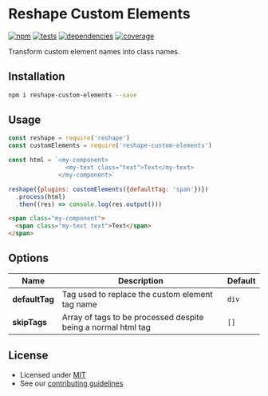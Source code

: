 # Reshape Custom Elements

[![npm](https://img.shields.io/npm/v/reshape-custom-elements.svg?style=flat-square)](https://npmjs.com/package/reshape-custom-elements)
[![tests](https://img.shields.io/travis/reshape/custom-elements.svg?style=flat-square)](https://travis-ci.org/reshape/custom-elements?branch=master)
[![dependencies](https://img.shields.io/david/reshape/custom-elements.svg?style=flat-square)](https://david-dm.org/reshape/custom-elements)
[![coverage](https://img.shields.io/coveralls/reshape/custom-elements.svg?style=flat-square)](https://coveralls.io/r/reshape/custom-elements?branch=master)

Transform custom element names into class names.

## Installation

```sh
npm i reshape-custom-elements --save
```

## Usage

```js
const reshape = require('reshape')
const customElements = require('reshape-custom-elements')

const html = `<my-component>
                <my-text class="text">Text</my-text>
              </my-component>`

reshape({plugins: customElements({defaultTag: 'span'})})
  .process(html)
  .then((res) => console.log(res.output()))
```

```html
<span class="my-component">
  <span class="my-text text">Text</span>
</span>
```

## Options

| Name | Description | Default |
| ---- | ----------- | ------- |
| **defaultTag** | Tag used to replace the custom element tag name | `div` |
| **skipTags** | Array of tags to be processed despite being a normal html tag | `[]`

## License

- Licensed under [MIT](LICENCE.md)
- See our [contributing guidelines](contributing.md)
